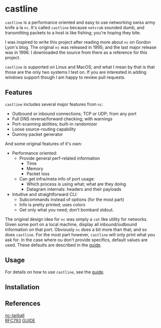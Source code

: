 castline
========

`castline` is a performance oriented and easy to use networking
swiss army knife a la `nc`. It's called `castline` because
`netcrab` sounded dumb, and transmitting packets to a host is like
fishing; you're hoping they bite.

I was inspired to write this project after reading more about `nc`
on Gordon Lyon's blog.  The original `nc` was released in 1995;
and the last major release was in 1996. I downloaded the source
from there as a reference for this project.

`castline` is supported on Linux and MacOS; and what I mean by that
is that those are the only two systems I test on. If you are interested
in adding windows support though I am happy to review pull requests.


## Features

`castline` includes several major features from `nc`:

- Outbound or inbound connections; TCP or UDP; from any port
- Full DNS reverse/forward checking; with warnings
- Port-scanning abilities; built-in randomizer
- Loose source-routing capability
- Dummy packet generator

And some original features of it's own:

- Performance oriented:
  - Provide general perf-related information
    - Time
    - Memory
    - Packet loss
  - Can get infra/meta info of port usage:
    - Which process is using what; what are they doing
    - Datagram internals: headers and their payloads
- Intuitive and straightforward CLI:
  - Subcommands instead of options (for the most part)
  - Info is pretty printed; uses colors
  - Get only what you need; don't bombard stdout.

The original design idea for `nc` was simply a `cat` like utility for networks.
Given some port on a local machine, display all inbound/outbound information on
that port. Obviously `nc` does a bit more than that; and so does `castline`.
For the most part however, `castline` will only print what you ask for. In the case
where ou don't provide specifics, default values are used. These defaults
are described in the [guide][GUIDE].


## Usage

For details on how to use `castline`, see the [guide][GUIDE].


## Installation


## References

[nc-tarball][NCTAR]  
[RFC793][TCPImpl]
[GUIDE][GUIDE]


[NCTAR]:https://sectools.org/tool/netcat/
[TCPImpl]:https://datatracker.ietf.org/doc/html/rfc793
[GUIDE]:https://github.com/sl1mb0/castline/blob/master/GUIDE.md
